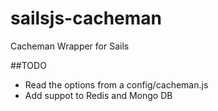 # sailsjs-cacheman
Cacheman Wrapper for Sails

##TODO

- Read the options from a config/cacheman.js
- Add suppot to Redis and Mongo DB
